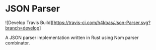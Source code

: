 # JSON Parser

![Develop Travis Build][https://travis-ci.com/h4kbas/Json-Parser.svg?branch=develop]

A JSON parser implementation written in Rust using Nom parser combinator.

